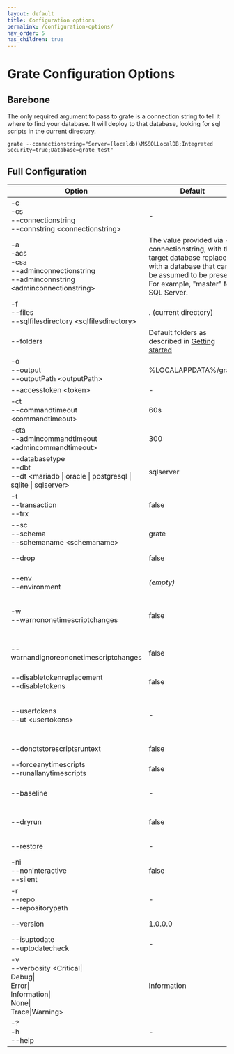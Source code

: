 ```yaml
---
layout: default
title: Configuration options
permalink: /configuration-options/
nav_order: 5
has_children: true
---
```


# Grate Configuration Options

## Barebone
The only required argument to pass to grate is a connection string to tell it where to find your database. It will deploy to that database, looking for sql scripts in the current directory.

```
grate --connectionstring="Server=(localdb)\MSSQLLocalDB;Integrated Security=true;Database=grate_test"
```

## Full Configuration


| Option | Default | Purpose |
| ------ | ------- | ------- |
| -c<br>-cs<br>--connectionstring<br>--connstring &lt;connectionstring&gt; | - | **REQUIRED** You now provide an entire connection string. ServerName and Database are obsolete. |
| -a<br>-acs<br>-csa<br>--adminconnectionstring<br>--adminconnstring &lt;adminconnectionstring&gt; | The value provided via --connectionstring, with the target database replaced with a database that can be assumed to be present. For example, "master" for SQL Server. | Used when creating a new database, rather than migrating an existing one. |
| -f<br>--files<br>--sqlfilesdirectory &lt;sqlfilesdirectory&gt; | . (current directory) | The directory where your SQL scripts are located |
| --folders | Default folders as described in [Getting started](../GettingStarted.md) | Folder configuration, see [Folder configuration](FolderConfiguration.md) for details. | 
| -o<br>--output<br>--outputPath &lt;outputPath&gt; | %LOCALAPPDATA%/grate | This is where everything related to the migration is stored. This includes any backups, all items that ran, permission dumps, logs, etc. |
| --accesstoken &lt;token&gt; | - | Specify an access token to use when connecting to SQL Server. |
| -ct<br>--commandtimeout &lt;commandtimeout&gt; | 60s | This is the timeout when commands are run. This is not for admin commands or restore. |
| -cta<br>--admincommandtimeout &lt;admincommandtimeout&gt; | 300 | This is the timeout when administration commands are run (except for restore, which has its own) |
| --databasetype<br>--dbt<br>--dt <mariadb \| oracle \| postgresql \| sqlite \| sqlserver> | sqlserver | Tells grate what type of database it is running on. |
| -t<br>--transaction<br>--trx <transaction> | false | Run the migration in a transaction |
| --sc<br>--schema<br>--schemaname &lt;schemaname&gt; | grate | The schema to use for the migration tables.  If you're upgrading from RoundhousE you'll probably want this! |
| --drop | false | **Drop** - This instructs grate to remove the target database. Unlike RoundhousE grate will continue to run the migration scripts after the drop. |
| --env<br>--environment <environment> | _(empty)_ | Environment Name - This allows grate to be environment aware and only run scripts that are in a particular environment based on the name of the script.  'something.ENV.LOCAL.sql' would only be run if --env=LOCAL was set. |
| -w<br>--warnononetimescriptchanges | false | **WarnOnOneTimeScriptChanges** - Instructs grate to execute changed one time scripts(DDL / DML in Upfolder) that have previously been run against the database instead of failing. A warning is logged for each one time script that is rerun. |
| --warnandignoreononetimescriptchanges | false | **WarnAndIgnoreOnOneTimeScriptChanges** - Instructs grate to ignore and update the hash of changed one time scripts (DDL/DML in Up folder) that have previously been run against the database instead of failing. A warning is logged for each one time scripts that is rerun. |
| --disabletokenreplacement<br>--disabletokens | false | **Tokens** - This instructs grate to not perform token replacement ({% raw %}{{DatabaseName}}{% endraw %}). |
| --usertokens<br>--ut &lt;usertokens&gt; | - | **User Tokens** - Allows grate to perform token replacement on custom tokens ({% raw %}{{my_token}}{% endraw %}). Set as a key=value pair, eg '--ut=my_token=myvalue'. Can be specified multiple times.  ℹ️ NB that while RoundhousE passed multiple tokens as a single parameter, grate **requires** you to pass each user token separately |
| --donotstorescriptsruntext | false | **DoNotStoreScriptsRunText** - This instructs grate to not store the full script text in the database. |
| --forceanytimescripts<br>--runallanytimescripts | false | **RunAllAnyTimeScripts** - This instructs grate to run any time scripts every time it is run even if they haven't changed. Defaults to false.
| --baseline | - | **Baseline** - This instructs grate to mark the scripts as run, but not to actually run anything against the database. Use this option if you already have scripts that have been run through other means (and BEFORE you start the new ones). | 
| --dryrun | false | **DryRun** - This instructs grate to log what would have run, but not to actually run anything against the database.  Use this option if you are trying to figure out what grate is going to do. |
| --restore | - | **Restore** - This instructs grate where to find the database backup file (.bak) to restore from. If this option is not specified, no restore will be done.
| -ni<br>--noninteractive<br>--silent | false | **Silent** - tells grate not to ask for any input when it runs.
| -r<br>--repo<br>--repositorypath <repositorypath> | - | **Repository Path** - RepositoryPath - The repository. A string that can be anything. Used to track versioning along with the version. Defaults to `null`. |
| --version <version> | 1.0.0.0 | **Database Version** - specify the version of the current migration directly on the command line. |
| --isuptodate<br>--uptodatecheck | - | Outputs whether the database is up to date or not (whether any non-everytime scripts would be run) |
| -v<br>--verbosity &lt;Critical\|<br>Debug\|<br>Error\|<br>Information\|<br>None\|<br>Trace\|Warning&gt; | Information | **Verbosity level** (as defined here: https://docs.microsoft.com/dotnet/api/Microsoft.Extensions.Logging.LogLevel)
| -?<br>-h<br>--help | - |  Show help and usage information | 
